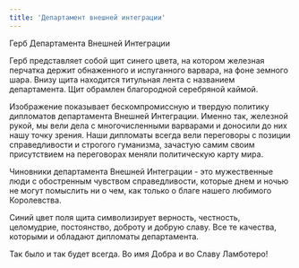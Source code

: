 ```yaml
---
title: 'Департамент внешней интеграции'
---
```


Герб Департамента Внешней Интеграции

Герб представляет собой щит синего цвета, на котором железная перчатка держит обнаженного и испуганного варвара, на фоне земного шара. Внизу щита находится титульная лента с названием департамента. Щит обрамлен благородной серебряной каймой.

Изображение показывает бескомпромиссную и твердую политику дипломатов департамента Внешней Интеграции. Именно так, железной рукой, мы вели дела с многочисленными варварами и доносили до них нашу точку зрения. Наши дипломаты всегда вели переговоры с позиции справедливости и строгого гуманизма, зачастую самим своим присутствием на переговорах меняли политическую карту мира.

Чиновники департамента Внешней Интеграции - это мужественные люди с обостренным чувством справедливости, которые днем и ночью не могут помыслить ни о чем, как только о благе нашего любимого Королевства.

Синий цвет поля щита символизирует верность, честность, целомудрие, постоянство, доброту и добрую славу. Все те качества, которыми и обладают дипломаты департамента.

Так было и так будет всегда. Во имя Добра и во Славу Ламботеро!